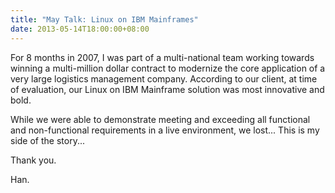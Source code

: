 ```yaml
---
title: "May Talk: Linux on IBM Mainframes"
date: 2013-05-14T18:00:00+08:00
---
```


For 8 months in 2007, I was part of a multi-national team working
towards winning a multi-million dollar contract to modernize the core
application of a very large logistics management company. According to
our client, at time of evaluation, our Linux on IBM Mainframe solution
was most innovative and bold.
<!--more-->

While we were able to demonstrate meeting and exceeding all functional
and non-functional requirements in a live environment, we lost... This
is my side of the story...

Thank you.

Han.
